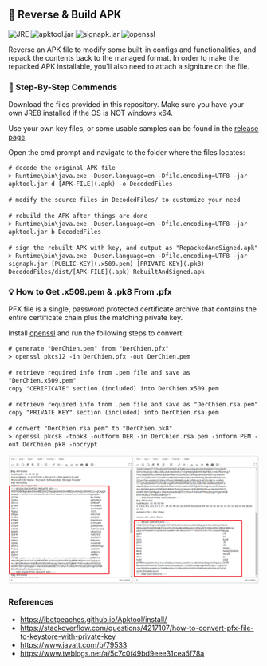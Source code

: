 
## 🧷 Reverse & Build APK

![JRE](https://img.shields.io/badge/JRE-java%20runtime%201.8-blue.svg)
![apktool.jar](https://img.shields.io/badge/apktool.jar-2.4.1-green.svg)
![signapk.jar](https://img.shields.io/badge/signapk.jar-anrdroid%20toolkit-brightgreen.svg)
![openssl](https://img.shields.io/badge/openssl-optional-yellow.svg)

Reverse an APK file to modify some built-in configs and functionalities, and repack the contents back to the managed format. In order to make the repacked APK installable, you'll also need to attach a signiture on the file.


### 📝 Step-By-Step Commends

Download the files provided in this repository. Make sure you have your own JRE8 installed if the OS is NOT windows x64. 

Use your own key files, or some usable samples can be found in the [release page](https://github.com/der3318/repackapk-readme/releases/tag/2021.07.04).

Open the cmd prompt and navigate to the folder where the files locates:

```shell
# decode the original APK file
> Runtime\bin\java.exe -Duser.language=en -Dfile.encoding=UTF8 -jar apktool.jar d [APK-FILE](.apk) -o DecodedFiles

# modify the source files in DecodedFiles/ to customize your need

# rebuild the APK after things are done
> Runtime\bin\java.exe -Duser.language=en -Dfile.encoding=UTF8 -jar apktool.jar b DecodedFiles

# sign the rebuilt APK with key, and output as "RepackedAndSigned.apk"
> Runtime\bin\java.exe -Duser.language=en -Dfile.encoding=UTF8 -jar signapk.jar [PUBLIC-KEY](.x509.pem) [PRIVATE-KEY](.pk8) DecodedFiles/dist/[APK-FILE](.apk) RebuiltAndSigned.apk
```


### 💡 How to Get .x509.pem & .pk8 From .pfx

PFX file is a single, password protected certificate archive that contains the entire certificate chain plus the matching private key.

Install [openssl](https://github.com/openssl/openssl#build-and-install) and run the following steps to convert:

```shell
# generate "DerChien.pem" from "DerChien.pfx"
> openssl pkcs12 -in DerChien.pfx -out DerChien.pem

# retrieve required info from .pem file and save as "DerChien.x509.pem"
copy "CERIFICATE" section (included) into DerChien.x509.pem

# retrieve required info from .pem file and save as "DerChien.rsa.pem"
copy "PRIVATE KEY" section (included) into DerChien.rsa.pem

# convert "DerChien.rsa.pem" to "DerChien.pk8"
> openssl pkcs8 -topk8 -outform DER -in DerChien.rsa.pem -inform PEM -out DerChien.pk8 -nocrypt
```

![pem.png](/pem.png)


### References
- https://ibotpeaches.github.io/Apktool/install/
- https://stackoverflow.com/questions/4217107/how-to-convert-pfx-file-to-keystore-with-private-key
- https://www.javatt.com/p/79533
- https://www.twblogs.net/a/5c7c0f49bd9eee31cea5f78a



